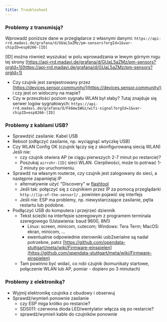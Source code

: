 ```yaml
---
title: Troubleshoot
---
```


### Problemy z transmisją?
Wprowadź poniższe dane w przeglądarce z własnymi danymi:
`https://api-rrd.madavi.de/grafana/d/GUaL5aZMz/pm-sensors?orgId=1&var-chipID=esp8266-[ID]`

[ID] można również wyszukać w polu wprowadzania w lewym górnym rogu tej strony [https://api-rrd.madavi.de/grafana/d/GUaL5aZMz/pm-sensors?orgId=1](https://api-rrd.madavi.de/grafana/d/GUaL5aZMz/pm-sensors?orgId=1)

* Czy czujnik jest zarejestrowany przez [https://devices.sensor.community/](https://devices.sensor.community/) i czy jest on widoczny na mapie?
* Czy w przeszłości poziom sygnału WLAN był słaby?
    Tutaj znajduje się serwer logów sygnałowych: `https://api-rrd.madavi.de/grafana/d/Fk6mw1WGz/wifi-signal?orgId=1&var-chipID=esp8266-[ID]`
        

### Problemy z kablami USB?
* Sprawdzić zasilanie: Kabel USB
* Reboot (odłączyć zasilanie, np. wyciągnąć wtyczkę USB)
* Czy WLAN Config OK (czujnik łączy się z skonfigurowaną siecią WLAN) Jeśli nie:
    * czy czujnik otwiera AP (w ciągu pierwszych 2-7 minut po restarcie)?
    * Poszukaj `airrohr-[ID]` sieci WLAN. Cierpliwości, może to potrwać 1-2 minuty po uruchomieniu.
* Sprawdź na własnym routerze, czy czujnik jest zalogowany do sieci, a następnie zapamiętaj IP 
    * alternatywnie użyć "Discovery" w [flashtool](https://github.com/opendata-stuttgart/airrohr-firmware-flasher//)
    * Jeśli tak: połączyć się z czujnikiem przez IP za pomocą przeglądarki `http://[ip-of-the-sensor]/` , powinien pojawić się interfejs 
    * Jeśli nie: ESP ma problemy, np. niewystarczające zasilanie, pętla restartu lub podobne.
* Podłączyć USB do komputera i przejrzeć dziennik 
    * Tekst ścieżki na interfejsie szeregowym z programem terminala szeregowego (Ustawienia: baud 9600, 8N1)
        * Linux: screen, minicom, cutecom; Windows: Tera Term; MacOS: ekran, minicom, ...
        * ewentualnie odpowiednie sterowniki usb2serialne są nadal potrzebne, patrz [https://github.com/opendata-stuttgart/meta/wiki/Firmware-einspielen](https://github.com/opendata-stuttgart/meta/wiki/Firmware-einspielen)                                                                                                                                                                                                                                                                                                                      
    * Tam powinno być widać, co robi czujnik (komunikaty startowe, połączenie WLAN lub AP, pomiar - dopiero po 3 minutach)

### Problemy z elektroniką?
* Wyjmij elektronikę czujnika z obudowy i obserwuj
* Sprawdź/wymień ponownie zasilanie
    * czy ESP miga krótko po restarcie?
    * SDS011: czerwona dioda LED/wentylator włącza się po restarcie?
    * sprawdź/wymień kable do czujników ponownie
